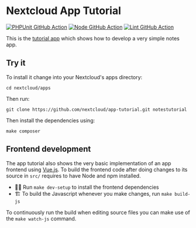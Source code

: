 # Nextcloud App Tutorial

[![PHPUnit GitHub Action](https://github.com/nextcloud/app-tutorial/actions?query=workflow%3APHPUnit)](https://github.com/nextcloud/app-tutorial/workflows/PHPUnit/badge.svg)
[![Node GitHub Action](https://github.com/nextcloud/app-tutorial/actions?query=workflow%3ANode)](https://github.com/nextcloud/app-tutorial/workflows/Node/badge.svg)
[![Lint GitHub Action](https://github.com/nextcloud/app-tutorial/actions?query=workflow%3ALint)](https://github.com/nextcloud/app-tutorial/workflows/Lint/badge.svg)

This is the [tutorial app](https://docs.nextcloud.com/server/latest/developer_manual/app/tutorial.html) which shows how to develop a very simple notes app.
 
## Try it 
To install it change into your Nextcloud's apps directory:

    cd nextcloud/apps

Then run:

    git clone https://github.com/nextcloud/app-tutorial.git notestutorial

Then install the dependencies using:

    make composer

## Frontend development

The app tutorial also shows the very basic implementation of an app frontend using [Vue.js](https://vuejs.org/). To build the frontend code after doing changes to its source in `src/` requires to have Node and npm installed.

- 👩‍💻 Run `make dev-setup` to install the frontend dependencies
- 🏗 To build the Javascript whenever you make changes, run `make build-js`

To continuously run the build when editing source files you can make use of the `make watch-js` command.
